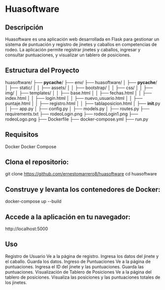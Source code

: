 # Huasoftware

## Descripción

Huasoftware es una aplicación web desarrollada en Flask para gestionar un sistema de puntuación y registro de jinetes y caballos en competencias de rodeo. La aplicación permite registrar jinetes y caballos, ingresar y consultar puntuaciones, y visualizar un tablero de posiciones.

## Estructura del Proyecto
huasoftware/
├── __pycache__/
├── env/
├── huasoftware/
│   ├── __pycache__/
│   ├── static/
│   │   ├── assets/
│   │       ├── bootstrap/
│   │       ├── css/
│   │       ├── img/
│   ├── templates/
│   │   ├── base.html
│   │   ├── fechas.html
│   │   ├── index.html
│   │   ├── login.html
│   │   ├── nuevo_usuario.html
│   │   ├── puntaje.html
│   │   ├── registro.html
│   │   ├── tablaposicion.html
│   ├── __init__.py
│   ├── app.py
│   ├── config.py
│   ├── models.py
│   ├── routes.py
├── requirements.txt
├── rodeoLogin.png
├── rodeoLogin1.png
├── rodeoLogo.png
├── Dockerfile
├── docker-compose.yml
├── run.py


## Requisitos
Docker
Docker Compose


## Clona el repositorio:

git clone https://github.com/ernestomarrero8/huasoftware
cd huasoftware 

## Construye y levanta los contenedores de Docker:
docker-compose up --build

## Accede a la aplicación en tu navegador:
http://localhost:5000


## Uso
Registro de Usuario
Ve a la página de registro.
Ingresa los datos del jinete y el caballo.
Guarda los datos.
Ingreso de Puntuaciones
Ve a la página de puntuaciones.
Ingresa el ID del jinete y las puntuaciones.
Guarda las puntuaciones.
Visualización de Tablero de Posiciones
Ve a la página del tablero de posiciones.
Visualiza las posiciones y las puntuaciones totales de los jinetes.
